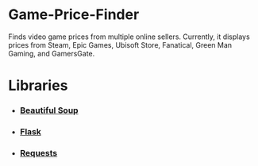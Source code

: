 # Game-Price-Finder
Finds video game prices from multiple online sellers. Currently, it displays prices from Steam, Epic Games, Ubisoft Store, Fanatical, Green Man Gaming, and GamersGate.
# Libraries
* ### [Beautiful Soup](https://www.crummy.com/software/BeautifulSoup/bs4/doc/)
* ### [Flask](https://flask.palletsprojects.com/en/2.0.x/)
* ### [Requests](https://docs.python-requests.org/en/latest/)